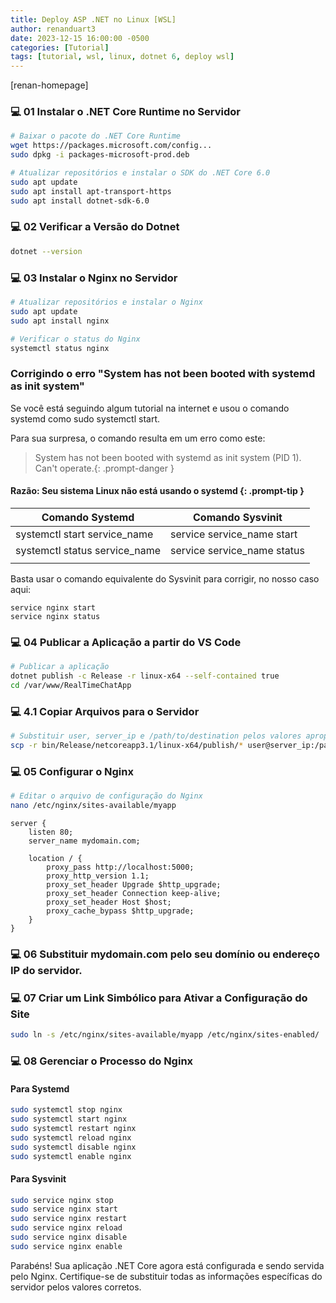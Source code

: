 ```yaml
---
title: Deploy ASP .NET no Linux [WSL]
author: renanduart3
date: 2023-12-15 16:00:00 -0500
categories: [Tutorial]
tags: [tutorial, wsl, linux, dotnet 6, deploy wsl]
---
```


[renan-homepage]

### 💻 01 Instalar o .NET Core Runtime no Servidor

```bash
# Baixar o pacote do .NET Core Runtime
wget https://packages.microsoft.com/config...
sudo dpkg -i packages-microsoft-prod.deb

# Atualizar repositórios e instalar o SDK do .NET Core 6.0
sudo apt update
sudo apt install apt-transport-https
sudo apt install dotnet-sdk-6.0
```

### 💻 02 Verificar a Versão do Dotnet

```bash
dotnet --version
```

### 💻 03 Instalar o Nginx no Servidor

```bash
# Atualizar repositórios e instalar o Nginx
sudo apt update
sudo apt install nginx

# Verificar o status do Nginx
systemctl status nginx
```

### Corrigindo o erro "System has not been booted with systemd as init system"

Se você está seguindo algum tutorial na internet e usou o comando systemd como sudo systemctl start.

Para sua surpresa, o comando resulta em um erro como este:

>System has not been booted with systemd as init system (PID 1). Can't operate.{: .prompt-danger }

#### Razão: Seu sistema Linux não está usando o systemd {: .prompt-tip }

|Comando Systemd   | Comando Sysvinit  |
|---|---|
|systemctl start service_name   | service service_name start  |
|systemctl status service_name  | service service_name status |
|   |   |

Basta usar o comando equivalente do Sysvinit para corrigir, no nosso caso aqui:
```
service nginx start
service nginx status
```
### 💻 04 Publicar a Aplicação a partir do VS Code

```bash
# Publicar a aplicação
dotnet publish -c Release -r linux-x64 --self-contained true
cd /var/www/RealTimeChatApp
```

### 💻 4.1 Copiar Arquivos para o Servidor

```bash
# Substituir user, server_ip e /path/to/destination pelos valores apropriados
scp -r bin/Release/netcoreapp3.1/linux-x64/publish/* user@server_ip:/path/to/destination
```

### 💻 05 Configurar o Nginx

```bash
# Editar o arquivo de configuração do Nginx
nano /etc/nginx/sites-available/myapp
```

```nginx
server {
    listen 80;
    server_name mydomain.com;

    location / {
        proxy_pass http://localhost:5000;
        proxy_http_version 1.1;
        proxy_set_header Upgrade $http_upgrade;
        proxy_set_header Connection keep-alive;
        proxy_set_header Host $host;
        proxy_cache_bypass $http_upgrade;
    }
}
```

### 💻 06 Substituir mydomain.com pelo seu domínio ou endereço IP do servidor.

### 💻 07 Criar um Link Simbólico para Ativar a Configuração do Site

```bash
sudo ln -s /etc/nginx/sites-available/myapp /etc/nginx/sites-enabled/
```

### 💻 08 Gerenciar o Processo do Nginx
#### Para Systemd
```bash
sudo systemctl stop nginx
sudo systemctl start nginx
sudo systemctl restart nginx
sudo systemctl reload nginx
sudo systemctl disable nginx
sudo systemctl enable nginx
```
#### Para Sysvinit
```bash
sudo service nginx stop
sudo service nginx start
sudo service nginx restart
sudo service nginx reload
sudo service nginx disable
sudo service nginx enable
```

Parabéns! Sua aplicação .NET Core agora está configurada e sendo servida pelo Nginx. Certifique-se de substituir todas as informações específicas do servidor pelos valores corretos.